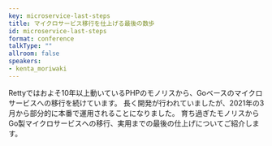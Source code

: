```yaml
---
key: microservice-last-steps
title: マイクロサービス移行を仕上げる最後の数歩
id: microservice-last-steps
format: conference
talkType: ""
allroom: false
speakers:
- kenta_moriwaki
---
```

Rettyではおよそ10年以上動いているPHPのモノリスから、Goベースのマイクロサービスへの移行を続けています。
長く開発が行われていましたが、2021年の3月から部分的に本番で運用されることになりました。
育ち過ぎたモノリスからGo製マイクロサービスへの移行、実用までの最後の仕上げについてご紹介します。